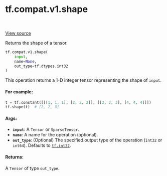 <div itemscope itemtype="http://developers.google.com/ReferenceObject">
<meta itemprop="name" content="tf.compat.v1.shape" />
<meta itemprop="path" content="Stable" />
</div>

# tf.compat.v1.shape

<!-- Insert buttons -->

<table class="tfo-notebook-buttons tfo-api" align="left">
</table>

<a target="_blank" href="/code/stable/tensorflow/python/ops/array_ops.py">View source</a>



<!-- Start diff -->
Returns the shape of a tensor.

``` python
tf.compat.v1.shape(
    input,
    name=None,
    out_type=tf.dtypes.int32
)
```



<!-- Placeholder for "Used in" -->

This operation returns a 1-D integer tensor representing the shape of `input`.

#### For example:



```python
t = tf.constant([[[1, 1, 1], [2, 2, 2]], [[3, 3, 3], [4, 4, 4]]])
tf.shape(t)  # [2, 2, 3]
```

#### Args:


* <b>`input`</b>: A `Tensor` or `SparseTensor`.
* <b>`name`</b>: A name for the operation (optional).
* <b>`out_type`</b>: (Optional) The specified output type of the operation (`int32` or
  `int64`). Defaults to <a href="../../../tf.md#int32"><code>tf.int32</code></a>.


#### Returns:

A `Tensor` of type `out_type`.

